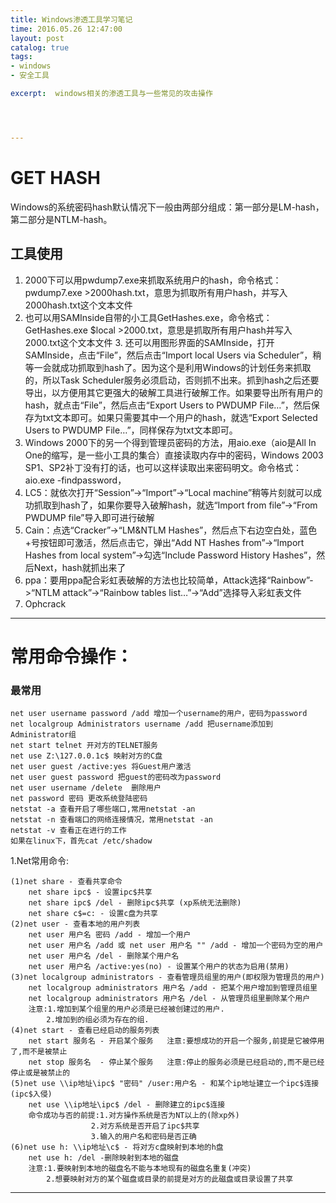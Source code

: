 ```yaml
---
title: Windows渗透工具学习笔记
time: 2016.05.26 12:47:00
layout: post
catalog: true
tags:
- windows
- 安全工具

excerpt:  windows相关的渗透工具与一些常见的攻击操作




---
```


# GET HASH
Windows的系统密码hash默认情况下一般由两部分组成：第一部分是LM-hash，第二部分是NTLM-hash。
## 工具使用
1. 2000下可以用pwdump7.exe来抓取系统用户的hash，命令格式：pwdump7.exe >2000hash.txt，意思为抓取所有用户hash，并写入2000hash.txt这个文本文件
2. 也可以用SAMInside自带的小工具GetHashes.exe，命令格式：GetHashes.exe $local >2000.txt，意思是抓取所有用户hash并写入2000.txt这个文本文件
   3. 还可以用图形界面的SAMInside，打开SAMInside，点击“File”，然后点击“Import local Users via Scheduler”，稍等一会就成功抓取到hash了。因为这个是利用Windows的计划任务来抓取的，所以Task Scheduler服务必须启动，否则抓不出来。抓到hash之后还要导出，以方便用其它更强大的破解工具进行破解工作。如果要导出所有用户的hash，就点击“File”，然后点击“Export Users to PWDUMP File…”，然后保存为txt文本即可。如果只需要其中一个用户的hash，就选“Export Selected Users to PWDUMP File…”，同样保存为txt文本即可。
3. Windows 2000下的另一个得到管理员密码的方法，用aio.exe（aio是All In One的缩写，是一些小工具的集合）直接读取内存中的密码，Windows 2003 SP1、SP2补丁没有打的话，也可以这样读取出来密码明文。命令格式：aio.exe -findpassword，
4. LC5：就依次打开“Session”->“Import”->“Local machine”稍等片刻就可以成功抓取到hash了，如果你要导入破解hash，就选“Import from file”->“From PWDUMP file”导入即可进行破解
5. Cain：点选“Cracker”->“LM&NTLM Hashes”，然后点下右边空白处，蓝色+号按钮即可激活，然后点击它，弹出“Add NT Hashes from”->“Import Hashes from local system”->勾选“Include Password History Hashes”，然后Next，hash就抓出来了
6. ppa：要用ppa配合彩虹表破解的方法也比较简单，Attack选择“Rainbow”->“NTLM attack”->“Rainbow tables list…”->“Add”选择导入彩虹表文件
7. Ophcrack

-----

# 常用命令操作：
### 最常用
	net user username password /add 增加一个username的用户，密码为password
	net localgroup Administrators username /add 把username添加到Administrator组
	net start telnet 开对方的TELNET服务
	net use Z:\127.0.0.1c$ 映射对方的C盘
	net user guest /active:yes 将Guest用户激活
	net user guest password 把guest的密码改为password
	net user username /delete  删除用户
	net password 密码 更改系统登陆密码 
	netstat -a 查看开启了哪些端口,常用netstat -an 
	netstat -n 查看端口的网络连接情况，常用netstat -an 
	netstat -v 查看正在进行的工作
	如果在linux下，首先cat /etc/shadow
1.Net常用命令:

	(1)net share - 查看共享命令
   		net share ipc$ - 设置ipc$共享
   		net share ipc$ /del - 删除ipc$共享 (xp系统无法删除)
   		net share c$=c: - 设置c盘为共享
	(2)net user - 查看本地的用户列表
   		net user 用户名 密码 /add - 增加一个用户
   		net user 用户名 /add 或 net user 用户名 "" /add - 增加一个密码为空的用户
   		net user 用户名 /del - 删除某个用户名
   		net user 用户名 /active:yes(no) - 设置某个用户的状态为启用(禁用)
	(3)net localgroup administrators - 查看管理员组里的用户(即权限为管理员的用户)
   		net localgroup administrators 用户名 /add - 把某个用户增加到管理员组里
   		net localgroup administrators 用户名 /del - 从管理员组里删除某个用户
   		注意:1.增加到某个组里的用户必须是已经被创建过的用户.
        	2.增加到的组必须为存在的组.
    (4)net start - 查看已经启动的服务列表
   		net start 服务名 - 开启某个服务   注意:要想成功的开启一个服务,前提是它被停用了,而不是被禁止
   		net stop 服务名  - 停止某个服务   注意:停止的服务必须是已经启动的,而不是已经停止或是被禁止的
	(5)net use \\ip地址\ipc$ "密码" /user:用户名 - 和某个ip地址建立一个ipc$连接(ipc$入侵)
   		net use \\ip地址\ipc$ /del - 删除建立的ipc$连接
   		命令成功与否的前提:1.对方操作系统是否为NT以上的(除xp外)
                      2.对方系统是否开启了ipc$共享
                      3.输入的用户名和密码是否正确
    (6)net use h: \\ip地址\c$ - 将对方c盘映射到本地的h盘
   		net use h: /del -删除映射到本地的磁盘
   		注意:1.要映射到本地的磁盘名不能与本地现有的磁盘名重复(冲突)
        	2.想要映射对方的某个磁盘或目录的前提是对方的此磁盘或目录设置了共享




----

